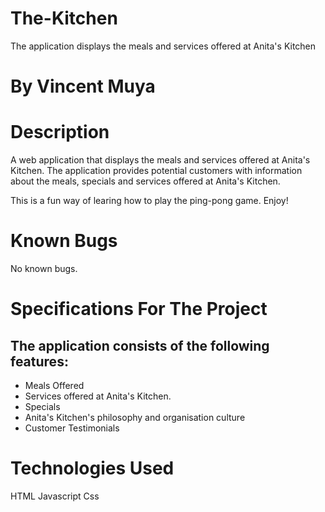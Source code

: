 # The-Kitchen
The application displays the meals and services offered at Anita's Kitchen

# By Vincent Muya

# Description
A web application that displays the meals and services offered at Anita's Kitchen.
The application provides potential customers with information about the meals, specials and services offered at Anita's Kitchen.

This is a fun way of learing how to play the ping-pong game.
Enjoy!

# Known Bugs

No known bugs.

# Specifications For The Project

## The application consists of the following features:

- Meals Offered
- Services offered at Anita's Kitchen.
- Specials 
- Anita's Kitchen's philosophy and organisation culture
- Customer Testimonials

# Technologies Used

HTML
Javascript
Css
